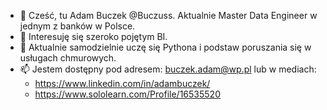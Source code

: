 - 👋 Cześć, tu Adam Buczek @Buczuss. Aktualnie Master Data Engineer w jednym z banków w Polsce.
- 👀 Interesuję się szeroko pojętym BI.
- 🌱 Aktualnie samodzielnie uczę się Pythona i podstaw poruszania się w usługach chmurowych.
- 📫 Jestem dostępny pod adresem: buczek.adam@wp.pl lub w mediach: 
  - https://www.linkedin.com/in/adambuczek/ 
  - https://www.sololearn.com/Profile/16535520

<!---
Buczuss/Buczuss is a ✨ special ✨ repository because its `README.md` (this file) appears on your GitHub profile.
You can click the Preview link to take a look at your changes.
--->
